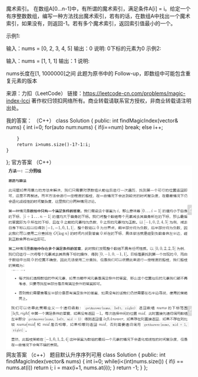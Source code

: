 魔术索引。 在数组A[0...n-1]中，有所谓的魔术索引，满足条件A[i] = i。给定一个有序整数数组，编写一种方法找出魔术索引，若有的话，在数组A中找出一个魔术索引，如果没有，则返回-1。若有多个魔术索引，返回索引值最小的一个。

示例1:

 输入：nums = [0, 2, 3, 4, 5]
 输出：0
 说明: 0下标的元素为0
示例2:

 输入：nums = [1, 1, 1]
 输出：1
说明:

nums长度在[1, 1000000]之间
此题为原书中的 Follow-up，即数组中可能包含重复元素的版本

来源：力扣（LeetCode）
链接：https://leetcode-cn.com/problems/magic-index-lcci
著作权归领扣网络所有。商业转载请联系官方授权，非商业转载请注明出处。

我的答案：
（C++）
class Solution {
public:
    int findMagicIndex(vector<int>& nums) {
        int i=0;
        for(auto num:nums)
        {
            if(i==num)
                break;
            else
                i++;
            
        }
        return i>nums.size()-1?-1:i;
    }
};
官方答案
（C++）
![](https://github.com/kaishuideweidao/LeetCode/blob/master/%E9%9D%A2%E8%AF%95%E9%A2%98%2008.03.%20%E9%AD%94%E6%9C%AF%E7%B4%A2%E5%BC%95%E7%AD%94%E6%A1%88-1.png)
![](https://github.com/kaishuideweidao/LeetCode/blob/master/%E9%9D%A2%E8%AF%95%E9%A2%98%2008.03.%20%E9%AD%94%E6%9C%AF%E7%B4%A2%E5%BC%95%E7%AD%94%E6%A1%88-2.png)
网友答案
（c++）
题目默认升序序列可用
class Solution {
public:
    int findMagicIndex(vector<int>& nums) {
        int i=0;
        while(i<(int)nums.size())
        {
            if(i == nums.at(i)) return i;
            i = max(i+1, nums.at(i));
        }
        return -1;
    }
};
